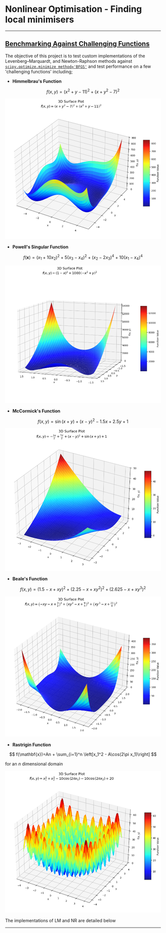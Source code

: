 # Nonlinear Optimisation - Finding local minimisers

----

## [Benchmarking Against Challenging Functions](BenchmarkingOne.ipynb)

The objective of this project is to test custom implementations of the Levenberg–Marquardt, and Newton-Raphson methods against [`scipy.optimize.minimize method='BFGS'`](https://docs.scipy.org/doc/scipy-1.15.0/reference/optimize.minimize-bfgs.html) and test performance on a few 'challenging functions' including;

- **Himmelbrau's Function**

$$
f(x, y) = (x^2 + y - 11)^2 + (x + y^2 - 7)^2
$$

![img](FunctionImages/himmelbraus.png)


- **Powell's Singular Function**

$$
f(\mathbf{x}) = (x_1 + 10x_2)^2 + 5(x_3 - x_4)^2 + (x_2 - 2x_3)^4 + 10(x_1 - x_4)^4
$$

![img](FunctionImages/PowellsSingular.png)


- **McCormick's Function**

$$
f(x, y) = \sin(x + y) + (x - y)^2 - 1.5x + 2.5y + 1
$$

![img](FunctionImages/McCormicks.png)


- **Beale's Function**

$$
f(x, y) = \left(1.5 - x + xy\right)^2 + \left(2.25 - x + xy^2\right)^2 + \left(2.625 - x + xy^3\right)^2
$$

![img](FunctionImages/Beales.png)


- **Rastrigin Function**

$$
f(\mathbf{x})=An + \sum_{i=1}^n \left[x_1^2 - A\cos(2\pi x_1)\right]
$$

for an $n$ dimensional domain

![img](FunctionImages/Rastringin.png)

The implementations of LM and NR are detailed below 

----

